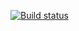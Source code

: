 [![Build status](https://ci.appveyor.com/api/projects/status/xs20nq9hgj21uisr?svg=true)](https://ci.appveyor.com/project/troffimovka/avto-2-api-ci)
